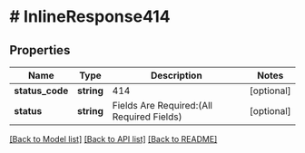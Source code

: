 # # InlineResponse414

## Properties

Name | Type | Description | Notes
------------ | ------------- | ------------- | -------------
**status_code** | **string** | 414 | [optional]
**status** | **string** | Fields Are Required:(All Required Fields) | [optional]

[[Back to Model list]](../../README.md#models) [[Back to API list]](../../README.md#endpoints) [[Back to README]](../../README.md)
